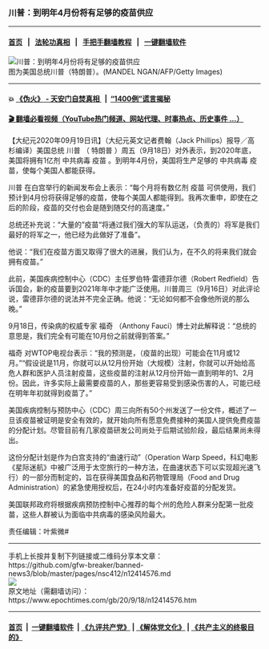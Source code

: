 ### 川普：到明年4月份将有足够的疫苗供应
------------------------

#### [首页](https://github.com/gfw-breaker/banned-news3/blob/master/README.md) &nbsp;&nbsp;|&nbsp;&nbsp; [法轮功真相](https://github.com/begood0513/basic/blob/master/README.md)  &nbsp;&nbsp;|&nbsp;&nbsp; [手把手翻墙教程](https://github.com/gfw-breaker/guides/wiki)  &nbsp;&nbsp;|&nbsp;&nbsp; [一键翻墙软件](https://github.com/gfw-breaker/nogfw/blob/master/README.md)  



<div><img alt="川普：到明年4月份将有足够的疫苗供应" class="attachment-djy_600_400 size-djy_600_400 wp-post-image" src="https://i.epochtimes.com/assets/uploads/2020/09/GettyImages-669990660-600x400.jpg"/>
<div class="caption">
 图为美国总统川普（特朗普）。(MANDEL NGAN/AFP/Getty Images)
</div></div><hr/>

#### 💥 [《伪火》 - 天安门自焚真相 ](http://158.247.195.190:10000/videos/blog/weihuo.html)&nbsp; |&nbsp; [“1400例”谎言揭秘  ](http://158.247.195.190:10000/videos/blog/jiexi1400.html)

#### [ 🎬  翻墙必看视频（YouTube热门频道、网站代理、时事热点、历史事件 ...）](https://github.com/gfw-breaker/links/blob/master/banned.md)

<div><p>
 【大纪元2020年09月19日讯】（大纪元英文记者费翰（Jack Phillips）报导／高杉编译）美国总统
 <ok href="https://www.epochtimes.com/gb/tag/%E5%B7%9D%E6%99%AE.html">
  川普
 </ok>
 （
 <ok href="https://www.epochtimes.com/gb/tag/%E7%89%B9%E6%9C%97%E6%99%AE.html">
  特朗普
 </ok>
 ）周五（9月18日）对外表示，到2020年底，美国将拥有1亿剂
 <ok href="https://www.epochtimes.com/gb/tag/%E4%B8%AD%E5%85%B1%E7%97%85%E6%AF%92.html">
  中共病毒
 </ok>
 <ok href="https://www.epochtimes.com/gb/tag/%E7%96%AB%E8%8B%97.html">
  疫苗
 </ok>
 。到明年4月份，美国将生产足够的
 <ok href="https://www.epochtimes.com/gb/tag/%E4%B8%AD%E5%85%B1%E7%97%85%E6%AF%92.html">
  中共病毒
 </ok>
 疫苗，使每个美国人都能获得。
</p>
<p>
 <ok href="https://www.epochtimes.com/gb/tag/%E5%B7%9D%E6%99%AE.html">
  川普
 </ok>
 在白宫举行的新闻发布会上表示：“每个月将有数亿剂
 <ok href="https://www.epochtimes.com/gb/tag/%E7%96%AB%E8%8B%97.html">
  疫苗
 </ok>
 可供使用，我们预计到4月份将获得足够的疫苗，使每个美国人都能得到。我再次重申，即使在之后的阶段，疫苗的交付也会是随到随交付的高速度。”
</p>
<p>
 总统还补充说：“大量的”疫苗“将通过我们强大的军队运送，（负责的）将军是我们最好的将军之一，他已经为此做好了准备”。
</p>
<p>
 他说：“我们在疫苗方面又取得了很大的进展，我们认为，在不久的将来我们就会拥有疫苗。”
</p>
<p>
 此前，美国疾病控制中心（CDC）主任罗伯特·雷德菲尔德（Robert Redfield）告诉国会，新的疫苗要到2021年年中才能广泛使用。川普周三（9月16日）对此评论说，雷德菲尔德的说法并不完全正确。他说：“无论如何都不会像他所说的那么晚。”
</p>
<p>
 9月18日，传染病的权威专家
 <ok href="https://www.epochtimes.com/gb/tag/%E7%A6%8F%E5%A5%87.html">
  福奇
 </ok>
 （Anthony Fauci）博士对此解释说：“总统的意思是，我们完全有可能在10月份之前就得到答案。”
</p>
<p>
 <ok href="https://www.epochtimes.com/gb/tag/%E7%A6%8F%E5%A5%87.html">
  福奇
 </ok>
 对WTOP电视台表示：“我的预测是，（疫苗的出现）可能会在11月或12月。”“假设说是11月，你就可以从12月份开始（大规模）注射，你就可以开始给高危人群和医护人员注射疫苗，这些疫苗的注射从12月份开始一直到明年的1、2月份。因此，许多实际上最需要疫苗的人，那些更容易受到感染伤害的人，可能已经在明年年初就得到疫苗了。”
</p>
<p>
 美国疾病控制与预防中心（CDC）周三向所有50个州发送了一份文件，概述了一旦该疫苗被证明是安全有效的，就开始向所有愿意免费接种的美国人提供免费疫苗的分配计划。尽管目前有几家疫苗研发公司尚处于后期试验阶段，最后结果尚未得出。
</p>
<p>
 这份分配计划是作为白宫支持的“曲速行动”（Operation Warp Speed，科幻电影《星际迷航》中被广泛用于太空旅行的一种方法，在曲速状态下可以实现超光速飞行）的一部分而制定的，旨在获得美国食品和药物管理局（Food and Drug Administration）的紧急使用授权后，在24小时内准备好疫苗的分配发货。
</p>
<p>
 美国联邦政府将根据疾病预防控制中心推荐的每个州的危险人群来分配第一批疫苗，这些人群被认为面临中共病毒的感染风险最大。
</p>
<p>
 责任编辑：叶紫微#
</p>
</div>
<hr/>
手机上长按并复制下列链接或二维码分享本文章：<br/>
https://github.com/gfw-breaker/banned-news3/blob/master/pages/nsc412/n12414576.md <br/>
<a href='https://github.com/gfw-breaker/banned-news3/blob/master/pages/nsc412/n12414576.md'><img src='https://github.com/gfw-breaker/banned-news3/blob/master/pages/nsc412/n12414576.md.png'/></a> <br/>
原文地址（需翻墙访问）：https://www.epochtimes.com/gb/20/9/18/n12414576.htm


------------------------
#### [首页](https://github.com/gfw-breaker/banned-news3/blob/master/README.md) &nbsp;|&nbsp; [一键翻墙软件](https://github.com/gfw-breaker/nogfw/blob/master/README.md) &nbsp;| [《九评共产党》](https://github.com/gfw-breaker/9ping.md/blob/master/README.md#九评之一评共产党是什么) | [《解体党文化》](https://github.com/gfw-breaker/jtdwh.md/blob/master/README.md) | [《共产主义的终极目的》](https://github.com/gfw-breaker/gczydzjmd.md/blob/master/README.md)


<img src='http://gfw-breaker.win/banned-news3/pages/nsc412/n12414576.md' width='0px' height='0px'/>